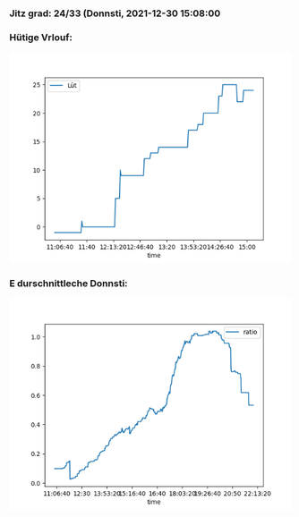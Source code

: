 ### Jitz grad: 24/33 (Donnsti, 2021-12-30 15:08:00

### Hütige Vrlouf:
![Graph](Today.png)

### E durschnittleche Donnsti:
![Graph](Donnsti.png)